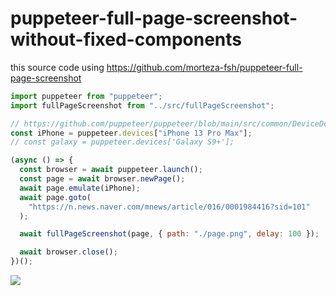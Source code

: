 # puppeteer-full-page-screenshot-without-fixed-components

this source code using https://github.com/morteza-fsh/puppeteer-full-page-screenshot

```js
import puppeteer from "puppeteer";
import fullPageScreenshot from "../src/fullPageScreenshot";

// https://github.com/puppeteer/puppeteer/blob/main/src/common/DeviceDescriptors.ts
const iPhone = puppeteer.devices["iPhone 13 Pro Max"];
// const galaxy = puppeteer.devices['Galaxy S9+'];

(async () => {
  const browser = await puppeteer.launch();
  const page = await browser.newPage();
  await page.emulate(iPhone);
  await page.goto(
    "https://n.news.naver.com/mnews/article/016/0001984416?sid=101"
  );

  await fullPageScreenshot(page, { path: "./page.png", delay: 100 });

  await browser.close();
})();

```

![](page.png)